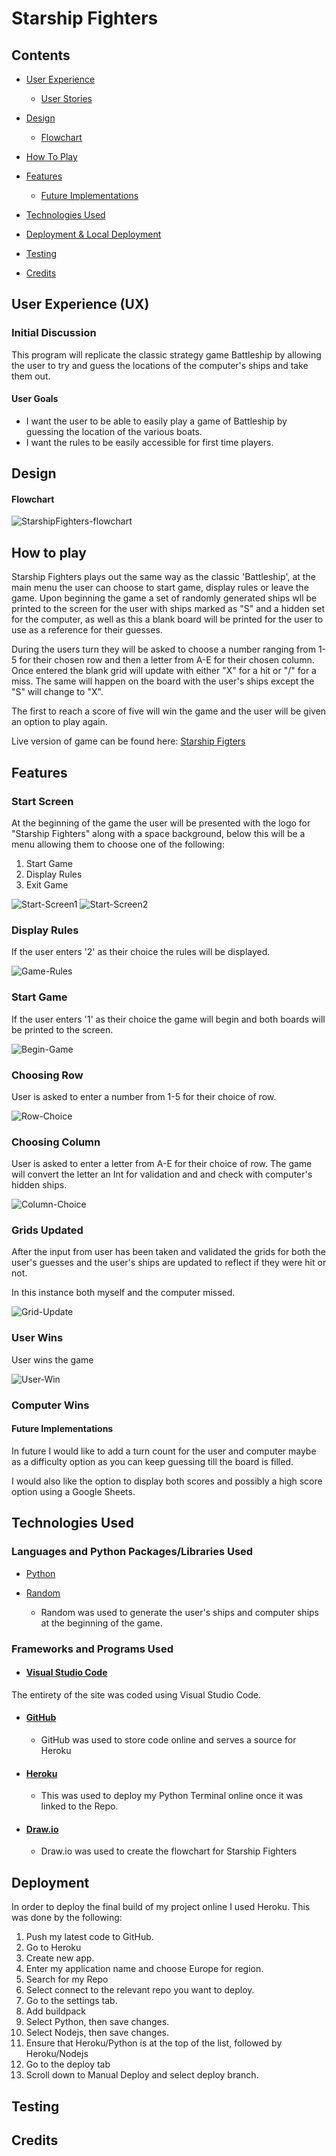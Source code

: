 # Starship Fighters

## Contents


* [User Experience](#user-experience-ux)
  * [User Stories](#user-stories)

* [Design](#design)
  * [Flowchart](#flowchart)

* [How To Play](#how-to-play)

* [Features](#features)
  * [Future Implementations](#future-implementations)

* [Technologies Used](#technologies-used)

* [Deployment & Local Deployment](#deployment--local-development)

* [Testing](#testing)

* [Credits](#credits)


## User Experience (UX) 

### Initial Discussion

This program will replicate the classic strategy game Battleship by allowing the user to try and guess the locations of the computer's ships and take them out. 

#### User Goals
 - I want the user to be able to easily play a game of Battleship by guessing the location of the various boats. 
 - I want the rules to be easily accessible for first time players. 

## Design

#### Flowchart

![StarshipFighters-flowchart](./README-images/starshipfightersflowchart.drawio.png)

## How to play

Starship Fighters plays out the same way as the classic 'Battleship', at the main menu the user can choose to start game, display rules or leave the game. Upon beginning the game a set of randomly generated ships wll be printed to the screen for the user with ships marked as "S" and a hidden set for the computer, as well as this a blank board will be printed for the user to use as a reference for their guesses. 

During the users turn they will be asked to choose a number ranging from 1-5 for their chosen row and then a letter from A-E for their chosen column. Once entered the blank grid will update with either "X" for a hit or "/" for a miss. The same will happen on the board with the user's ships except the "S" will change to "X".

The first to reach a score of five will win the game and the user will be given an option to play again. 

Live version of game can be found here:
[Starship Figters](https://starship-fighters-1c920d04c48c.herokuapp.com/)

## Features

### Start Screen

At the beginning of the game the user will be presented with the logo for "Starship Fighters" along with a space background, below this will be a menu allowing them to choose one of the following:

 1. Start Game
 2. Display Rules
 3. Exit Game

 ![Start-Screen1](./README-images/startscreen1.PNG)
 ![Start-Screen2](./README-images/startscreen2.PNG)

### Display Rules

If the user enters '2' as their choice the rules will be displayed. 

![Game-Rules](./README-images/gamerules.PNG)

### Start Game

If the user enters '1' as their choice the game will begin and both boards will be printed to the screen.

![Begin-Game](./README-images/begingame.PNG)

### Choosing Row

User is asked to enter a number from 1-5 for their choice of row.

![Row-Choice](./README-images/enterrow.PNG)

### Choosing Column

User is asked to enter a letter from A-E for their choice of row. The game will convert the letter an Int for validation and and check with computer's hidden ships.

![Column-Choice](./README-images/entercol.PNG)

### Grids Updated

After the input from user has been taken and validated the grids for both the user's guesses and the user's ships are updated to reflect if they were hit or not. 

In this instance both myself and the computer missed.

![Grid-Update](./README-images/gridupdate.PNG)

### User Wins

User wins the game

![User-Win](./README-images/winmessage.PNG)

### Computer Wins

#### Future Implementations

In future I would like to add a turn count for the user and computer maybe as a difficulty option as you can keep guessing till the board is filled. 

I would also like the option to display both scores and possibly a high score option using a Google Sheets. 

## Technologies Used

### Languages and Python Packages/Libraries Used

- [Python](https://www.python.org/) 

- [Random](https://www.w3schools.com/python/module_random.asp)
    - Random was used to generate the user's ships and computer ships at the beginning of the game. 

### Frameworks and Programs Used

- #### [Visual Studio Code](https://code.visualstudio.com/)
The entirety of the site was coded using Visual Studio Code.

- #### [GitHub](https://github.com/)
    - GitHub was used to store code online and serves a source for Heroku 

- #### [Heroku](https://dashboard.heroku.com/login)
    - This was used to deploy my Python Terminal online once it was linked to the Repo.

- #### [Draw.io](https://app.diagrams.net/)
    - Draw.io was used to create the flowchart for Starship Fighters

## Deployment

In order to deploy the final build of my project online I used Heroku. This was done by the following: 

1. Push my latest code to GitHub.
2. Go to Heroku
3. Create new app.
4. Enter my application name and choose Europe for region.
5. Search for my Repo
6. Select connect to the relevant repo you want to deploy.
7. Go to the settings tab.
8. Add buildpack
9. Select Python, then save changes.
10. Select Nodejs, then save changes.
11. Ensure that Heroku/Python is at the top of the list, followed by Heroku/Nodejs
12. Go to the deploy tab
13. Scroll down to Manual Deploy and select deploy branch.

## Testing

## Credits



